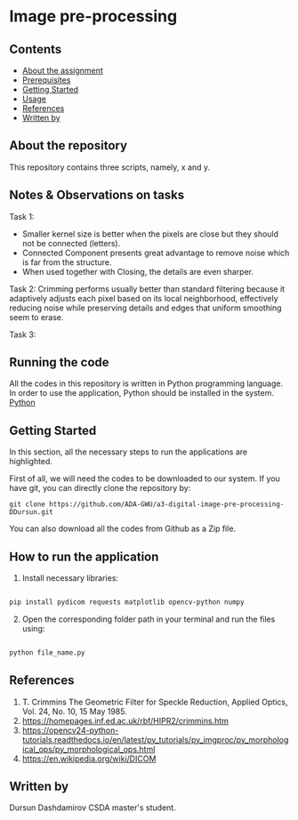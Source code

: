 # Image pre-processing
 
## Contents
* [About the assignment](#about-the-repository)
* [Prerequisites](#prerequisites)
* [Getting Started](#getting-started)
* [Usage](#how-to-run-the-application)
* [References](#references)
* [Written by](#author)


## About the repository
This repository contains three scripts, namely,  x and y. 

## Notes & Observations on tasks
Task 1:
- Smaller kernel size is better when the pixels are close but they should not be connected (letters).
- Connected Component presents great advantage to remove noise which is far from the structure.
- When used together with Closing, the details are even sharper. 

Task 2:
Crimming performs usually better than standard filtering because it adaptively adjusts each pixel based on its local neighborhood, effectively reducing noise while preserving details and edges that uniform smoothing seem to erase.


Task 3:




## Running the code
All the codes in this repository is written in Python programming language. In order to use the application, Python should be installed in the system. [Python](https://www.python.org/downloads/)


## Getting Started
In this section, all the necessary steps to run the applications are highlighted.

First of all, we will need the codes to be downloaded to our system. If you have git, you can directly clone the repository by:
```
git clone https://github.com/ADA-GWU/a3-digital-image-pre-processing-DDursun.git

```

You can also download all the codes from Github as a Zip file.


## How to run the application

1. Install necessary libraries:

```bash

pip install pydicom requests matplotlib opencv-python numpy


```
 
2. Open the corresponding folder path in your terminal and run the files using:

```bash

python file_name.py

```


## References
1) T. Crimmins The Geometric Filter for Speckle Reduction, Applied Optics, Vol. 24, No. 10, 15 May 1985.
2) https://homepages.inf.ed.ac.uk/rbf/HIPR2/crimmins.htm
3) https://opencv24-python-tutorials.readthedocs.io/en/latest/py_tutorials/py_imgproc/py_morphological_ops/py_morphological_ops.html
4) https://en.wikipedia.org/wiki/DICOM


## Written by
Dursun Dashdamirov
CSDA master's student.


